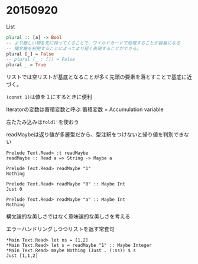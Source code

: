# 20150920

List

```hs
plural :: [a] -> Bool
-- より厳しい物を先に持ってくることで、ワイルドカードで処理することが容易になる
-- 構文糖を利用することによってより短く表現することができる。
plural [_] = False
-- plural (_ : []) = False
plural _ = True
```

リストでは空リストが基底となることが多く先頭の要素を落とすことで基底に近づく。


`(const 1)`は値を１にするときに便利

Iteratorの変数は蓄積変数と呼ぶ
蓄積変数 = Accumulation variable

左たたみ込みは`foldl'`を使おう


readMaybeは返り値が多層型だから、型注釈をつけないと帰り値を判別できない

```
Prelude Text.Read> :t readMaybe
readMaybe :: Read a => String -> Maybe a

Prelude Text.Read> readMaybe "1"
Nothing

Prelude Text.Read> readMaybe "0" :: Maybe Int
Just 0

Prelude Text.Read> readMaybe "a" :: Maybe Int
Nothing
```

構文論的な美しさではなく意味論的な美しさを考える


エラーハンドリングしつつリストを返す常套句

```
*Main Text.Read> let ns = [1,2]
*Main Text.Read> let s = readMaybe "1" :: Maybe Integer
*Main Text.Read> maybe Nothing (Just . (:ns)) $ s
Just [1,1,2]
```
